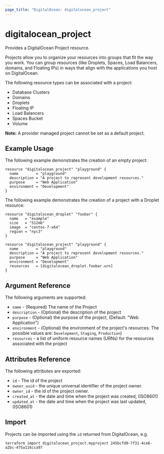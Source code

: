 ```yaml
---
page_title: "DigitalOcean: digitalocean_project"
---
```


# digitalocean\_project

Provides a DigitalOcean Project resource.

Projects allow you to organize your resources into groups that fit the way you work.
You can group resources (like Droplets, Spaces, Load Balancers, domains, and Floating IPs)
in ways that align with the applications you host on DigitalOcean.

The following resource types can be associated with a project:

* Database Clusters
* Domains
* Droplets
* Floating IP
* Load Balancers
* Spaces Bucket
* Volume

**Note:** A provider managed project cannot be set as a default project.

## Example Usage

The following example demonstrates the creation of an empty project:

```hcl
resource "digitalocean_project" "playground" {
  name        = "playground"
  description = "A project to represent development resources."
  purpose     = "Web Application"
  environment = "Development"
}
```

The following example demonstrates the creation of a project with a Droplet resource:

```hcl
resource "digitalocean_droplet" "foobar" {
  name   = "example"
  size   = "512mb"
  image  = "centos-7-x64"
  region = "nyc3"
}

resource "digitalocean_project" "playground" {
  name        = "playground"
  description = "A project to represent development resources."
  purpose     = "Web Application"
  environment = "Development"
  resources   = [digitalocean_droplet.foobar.urn]
}
```

## Argument Reference

The following arguments are supported:

* `name` - (Required) The name of the Project
* `description` - (Optional) the description of the project
* `purpose` - (Optional) the purpose of the project, (Default: "Web Application")
* `environment` - (Optional) the environment of the project's resources. The possible values are: `Development`, `Staging`, `Production`)
* `resources` - a list of uniform resource names (URNs) for the resources associated with the project

## Attributes Reference

The following attributes are exported:

* `id` - The id of the project
* `owner_uuid` - the unique universal identifier of the project owner.
* `owner_id` - the id of the project owner.
* `created_at` - the date and time when the project was created, (ISO8601)
* `updated_at` - the date and time when the project was last updated, (ISO8601)

## Import

Projects can be imported using the `id` returned from DigitalOcean, e.g.

```
terraform import digitalocean_project.myproject 245bcfd0-7f31-4ce6-a2bc-475a116cca97
```
